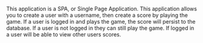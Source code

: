 This application is a SPA, or Single Page Application. This application allows you to create a user with a username, then create a score by playing the game.
If a user is logged in and plays the game, the score will persist to the database.
If a user is not logged in they can still play the game.
If logged in a user will be able to view other users scores.
